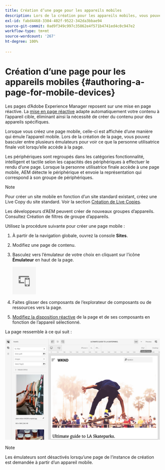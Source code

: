 ```yaml
---
title: Création d’une page pour les appareils mobiles
description: Lors de la création pour les appareils mobiles, vous pouvez basculer entre plusieurs émulateurs pour voir ce que l’utilisateur final voit.
exl-id: fabd4468-3304-402f-9522-342da3bbae94
source-git-commit: 0ad9f349c997c35862e4f571b4741ed4c0c947e2
workflow-type: tm+mt
source-wordcount: '267'
ht-degree: 100%

---
```


# Création d’une page pour les appareils mobiles {#authoring-a-page-for-mobile-devices}

Les pages d’Adobe Experience Manager reposent sur une mise en page réactive. La [mise en page réactive](/help/sites-cloud/authoring/features/responsive-layout.md) adapte automatiquement votre contenu à l’appareil cible, éliminant ainsi la nécessité de créer du contenu pour des appareils spécifiques.

Lorsque vous créez une page mobile, celle-ci est affichée d’une manière qui émule l’appareil mobile. Lors de la création de la page, vous pouvez basculer entre plusieurs émulateurs pour voir ce que la personne utilisatrice finale voit lorsqu’elle accède à la page.

Les périphériques sont regroupés dans les catégories fonctionnalité, intelligent et tactile selon les capacités des périphériques à effectuer le rendu d’une page. Lorsque la personne utilisatrice finale accède à une page mobile, AEM détecte le périphérique et envoie la représentation qui correspond à son groupe de périphériques.

>[!NOTE]
>
>Pour créer un site mobile en fonction d’un site standard existant, créez une Live Copy du site standard. Voir la section [Création de Live Copies](/help/sites-cloud/administering/msm/creating-live-copies.md).
>
>Les développeurs d’AEM peuvent créer de nouveaux groupes d’appareils. Consultez Création de filtres de groupe d’appareils.

<!--
>AEM developers can create new device groups. (See [Creating Device Group Filters](/help/sites-developing/groupfilters.md).)
-->

Utilisez la procédure suivante pour créer une page mobile :

1. À partir de la navigation globale, ouvrez la console **Sites**.
1. Modifiez une page de contenu.
1. Basculez vers l’émulateur de votre choix en cliquant sur l’icône **Émulateur** en haut de la page.

   ![Icône Émulateur](/help/sites-cloud/authoring/assets/emulator.png)

1. Faites glisser des composants de l’explorateur de composants ou de ressources vers la page.
1. [Modifiez la disposition réactive](/help/sites-cloud/authoring/features/responsive-layout.md) de la page et de ses composants en fonction de l’appareil sélectionné.

La page ressemble à ce qui suit :

![Exemple de mobile](/help/sites-cloud/authoring/assets/mobile.png)

>[!NOTE]
>
>Les émulateurs sont désactivés lorsqu’une page de l’instance de création est demandée à partir d’un appareil mobile.
